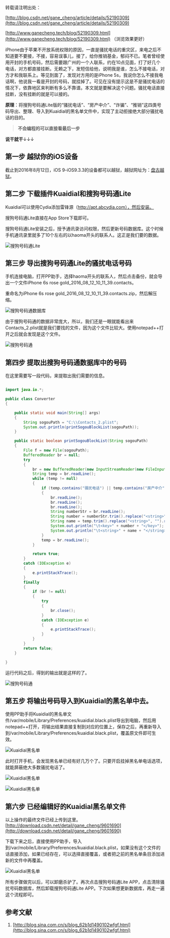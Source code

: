 转载请注明出处：

[http://blog.csdn.net/gane_cheng/article/details/52190309](http://blog.csdn.net/gane_cheng/article/details/52190309)

[http://www.ganecheng.tech/blog/52190309.html](http://www.ganecheng.tech/blog/52190309.html) （浏览效果更好）

iPhone由于苹果不开放系统权限的原因，一直是骚扰电话的重灾区，来电之后不知道要不要接，不接，容易误事儿，接了，给你推销基金，郁闷不已。笔者曾经使用开封的手机号码，然后需要跟广州的一个人联系，约在10点见面，打了好几个电话，对方都直接挂断。无赖之下，发短信给他，说明我是谁，怎么不接电话，对方才和我联系上。等见到面了，发现对方用的是iPhone 5s，我说你怎么不接我电话啊，他说我一看是开封的号码，就挂掉了。可见在没有提示这是不是骚扰电话的情况下，依靠地区来判断有多么不靠谱。本文就是要解决这个问题。骚扰电话直接挂断，没有挂断的就是可以接的。

**原理**：将搜狗号码通Lite版的“骚扰电话”、“房产中介”、“诈骗”、“推销”这四类号码导出、整理、导入到Kuaidial的黑名单文件中，实现了主动拒接绝大部分骚扰电话的目的。

>**不会编程的可以直接看最后一步**

**说干就干**↓↓↓

**第一步 越狱你的iOS设备**
-----------------
截止到2016年8月12日，iOS 9-iOS9.3.3的设备都可以越狱，越狱网址为：[盘古越狱](http://www.pangu.io)。

**第二步 下载插件Kuaidial和搜狗号码通Lite**
------------------------------
Kuaidial可以使用Cydia添加雷锋源（http://apt.abcydia.com），然后安装。

搜狗号码通Lite直接在App Store下载即可。

搜狗号码通Lite安装之后，授予通讯录访问权限，然后更新号码数据库。这个时候手机通讯录里就多了10个左右的以haoma开头的联系人。这正是我们要的数据。

![搜狗号码通Lite](http://7xj7hx.com1.z0.glb.clouddn.com/csdn_img/20160812115313774)

**第三步 导出搜狗号码通Lite的骚扰电话号码**
--------------------------
手机连接电脑，打开PP助手，选择haoma开头的联系人，然后点击备份，就会导出一个文件iPhone 6s rose gold_2016_08_12_10_11_39.contacts。

重命名为iPhone 6s rose gold_2016_08_12_10_11_39.contacts.zip，然后解压缩。

![搜狗号码通数据库](http://7xj7hx.com1.z0.glb.clouddn.com/csdn_img/20160812115712650)

由于搜狗号码通的数据非常庞大，所以，我们还是一眼就能看出来Contacts_2.plist就是我们要找的文件，因为这个文件比较大。使用notepad++打开之后就会发现是这个文件。

![搜狗号码通](http://7xj7hx.com1.z0.glb.clouddn.com/csdn_img/20160812120018340)

**第四步 提取出搜狗号码通数据库中的号码**
-----------------------
在这里需要写一段代码，来提取出我们需要的信息。

```java

import java.io.*;

public class Converter
{

	public static void main(String[] args)
	{
		String sogouPath = "C:\\Contacts_2.plist";
		System.out.println(printSogouBlockList(sogouPath));
	}

	public static boolean printSogouBlockList(String sogouPath)
	{
		File f = new File(sogouPath);
		BufferedReader br = null;
		try
		{
			br = new BufferedReader(new InputStreamReader(new FileInputStream(f), "UTF-8"));
			String temp = br.readLine();
			while (temp != null)
			{
				if (temp.contains("骚扰电话") || temp.contains("房产中介") || temp.contains("诈骗") || temp.contains("推销"))
				{
					br.readLine();
					br.readLine();
					br.readLine();
					String numberStr = br.readLine();
					String number = numberStr.trim().replace("<string>", "").replace("</string>", "").trim();
					String name = temp.trim().replace("<string>", "").replace("</string>", "").trim();
					System.out.println("\t<key>" + number + "</key>");
					System.out.println("\t<string>" + name + "</string>");
				}
				temp = br.readLine();
			}

			return true;
		}
		catch (IOException e)
		{
			e.printStackTrace();
		}
		finally
		{
			if (br != null)
			{
				try
				{
					br.close();
				}
				catch (IOException e)
				{
					e.printStackTrace();
				}
			}
		}
		return false;
	}

}

```
运行代码之后，得到的输出就是这样的了。

![搜狗号码通](http://7xj7hx.com1.z0.glb.clouddn.com/csdn_img/20160812130023866)

**第五步 将输出号码导入到Kuaidial的黑名单中去。**
-------------------------------
使用PP助手将Kuaidial的黑名单文件/var/mobile/Library/Preferences/kuaidial.black.plist导出到电脑，然后用notepad++打开，将输出结果直接复制到对应的位置上，保存之后，再重新导入到/var/mobile/Library/Preferences/kuaidial.black.plist，覆盖原文件即可生效。

![Kuaidial黑名单](http://7xj7hx.com1.z0.glb.clouddn.com/csdn_img/20160812130521161)

此时打开手机，会发现黑名单已经有好几万个了。只要开启挂掉黑名单电话选项，就能屏蔽绝大多数骚扰电话了。

![Kuaidial黑名单](http://7xj7hx.com1.z0.glb.clouddn.com/csdn_img/20160812130848899)

![Kuaidial黑名单](http://7xj7hx.com1.z0.glb.clouddn.com/csdn_img/20160812130922822)


**第六步 已经编辑好的Kuaidial黑名单文件**
-----------------------
以上操作的最终文件已经上传到这里。[http://download.csdn.net/detail/gane_cheng/9601690](http://download.csdn.net/detail/gane_cheng/9601690)

下载下来之后，直接使用PP助手，导入到/var/mobile/Library/Preferences/kuaidial.black.plist，如果没有这个文件的话直接添加，如果已经存在，可以选择直接覆盖，或者把之前的黑名单条目添加进新的文件中再覆盖。

![Kuaidial黑名单](http://7xj7hx.com1.z0.glb.clouddn.com/csdn_img/20160812132100900)

所有步骤做完以后，可以卸磨杀驴了。再次点击搜狗号码通Lite APP，点击清除骚扰号码数据库，然后卸载搜狗号码通Lite APP。下次如果想更新数据库，再走一遍这个流程即可。

**参考文献**
--------

1. [http://blog.sina.com.cn/s/blog_62b1d1490102wfgf.html](http://blog.sina.com.cn/s/blog_62b1d1490102wfgf.html)